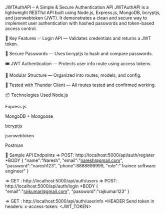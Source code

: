 JWTAuthAPI – A Simple & Secure Authentication API
JWTAuthAPI is a lightweight RESTful API built using Node.js, Express.js, MongoDB, bcryptjs, and jsonwebtoken (JWT). It demonstrates a clean and secure way to implement user authentication with hashed passwords and token-based access control.

🚀 Key Features
✅ Login API — Validates credentials and returns a JWT token.

🔐 Secure Passwords — Uses bcryptjs to hash and compare passwords.

🎟️ JWT Authentication — Protects user info route using access tokens.

🧩 Modular Structure — Organized into routes, models, and config.

🧪 Tested with Thunder Client — All routes tested and confirmed working.

📦 Technologies Used
Node.js

Express.js

MongoDB + Mongoose

bcryptjs

jsonwebtoken

Postman

🧪 Sample API Endpoints
=> POST: http://localhost:5000/api/auth/register 
*BODY
{
  "name":"Naresh",
  "email":"naresh@gmail.com",
  "password":"naresh123",
  "phone":8888899999,
  "role":"Trainee software engineer"
}

=> GET : http://localhost:5000/api/auth/users
=> POST: http://localhost:5000/api/auth/login
*BODY
{
  "email":"rajkumar@gmail.com",
  "password":"rajkumar123"
}

=> GET : http://localhost:5000/api/auth/userinfo
*HEADER
Send token in headers:
x-access-token: <JWT_TOKEN>